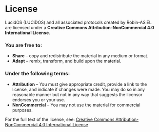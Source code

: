 # License

LucidOS (LUCiDOS) and all associated protocols created by Robin-ASiEL are licensed under a **Creative Commons Attribution-NonCommercial 4.0 International License**.

### You are free to:
- **Share** – copy and redistribute the material in any medium or format.
- **Adapt** – remix, transform, and build upon the material.

### Under the following terms:
- **Attribution** – You must give appropriate credit, provide a link to the license, and indicate if changes were made. You may do so in any reasonable manner but not in any way that suggests the licensor endorses you or your use.
- **NonCommercial** – You may not use the material for commercial purposes.

For the full text of the license, see:
[Creative Commons Attribution-NonCommercial 4.0 International License](https://creativecommons.org/licenses/by-nc/4.0/)